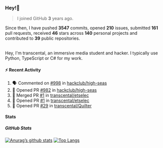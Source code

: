 ### Hey!👋
<!-- [![Banner](banner.png)](https://dillonb07.is-a.dev) -->


> I joined GitHub **3** years ago.

Since then, I have pushed **3547** commits, opened **210** issues, submitted **161** pull requests, received **46** stars across **140** personal projects and contributed to **39** public repositories.

<br>
Hey, I'm transcental, an immersive media student and hacker. I typically use Python, TypeScript or C# for my work.

<br>

#### :zap: Recent Activity

<!--START_SECTION:activity-->
1. 🗣 Commented on [#998](https://github.com/hackclub/high-seas/issues/998#issuecomment-2557253385) in [hackclub/high-seas](https://github.com/hackclub/high-seas)
2. 💪 Opened PR [#982](https://github.com/hackclub/high-seas/pull/982) in [hackclub/high-seas](https://github.com/hackclub/high-seas)
3. 🎉 Merged PR [#1](https://github.com/transcental/etselec/pull/1) in [transcental/etselec](https://github.com/transcental/etselec)
4. 💪 Opened PR [#1](https://github.com/transcental/etselec/pull/1) in [transcental/etselec](https://github.com/transcental/etselec)
5. 💪 Opened PR [#29](https://github.com/transcental/Quilter/pull/29) in [transcental/Quilter](https://github.com/transcental/Quilter)
<!--END_SECTION:activity-->

#### Stats

##### GitHub Stats
[![Anurag’s github stats](https://github-readme-stats.vercel.app/api?username=transcental&show_icons=true&theme=radical)](https://github.com/transcental)
[![Top Langs](https://github-readme-stats.vercel.app/api/top-langs/?username=transcental&layout=compact&theme=radical)](https://github.com/transcental)
